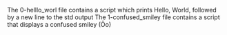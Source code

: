 The 0-helllo_worl file contains a script which prints Hello, World, followed by a new line to the std output
The 1-confused_smiley file contains a script that displays a confused smiley (Ôo)

